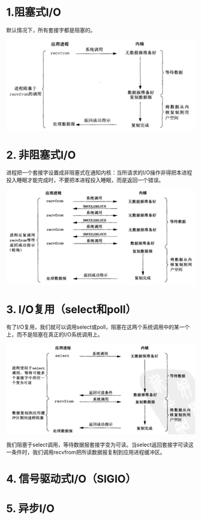 # 1.阻塞式I/O

默认情况下，所有套接字都是阻塞的。

![](../images/阻塞式IO模型.png)

# 2. 非阻塞式I/O

进程把一个套接字设置成非阻塞式在通知内核：当所请求的I/O操作非得把本进程投入睡眠才能完成时，不要把本进程投入睡眠，而是返回一个错误。

![](../images/非阻塞I:O模型.png)



# 3. I/O复用（select和poll）

有了I/O复用，我们就可以调用select或poll，阻塞在这两个系统调用中的某一个上，而不是阻塞在真正的I/O系统调用上。

![](../images/I:O复用模型.png)

我们阻塞于select调用，等待数据报套接字变为可读。当select返回套接字可读这一条件时，我们调用recvfrom把所读数据报复制到应用进程缓冲区。

# 4. 信号驱动式I/O（SIGIO）

# 5. 异步I/O

